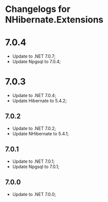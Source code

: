 # Changelogs for NHibernate.Extensions

# 7.0.4

- Update to .NET 7.0.7;
- Update Npgsql to 7.0.4;

# 7.0.3

- Update to .NET 7.0.4;
- Update Hibernate to 5.4.2;

## 7.0.2

- Update to .NET 7.0.2;
- Update NHibernate to 5.4.1;

## 7.0.1

- Update to .NET 7.0.1;
- Update Npgsql to 7.0.1;

## 7.0.0

- Update to .NET 7.0.0;
